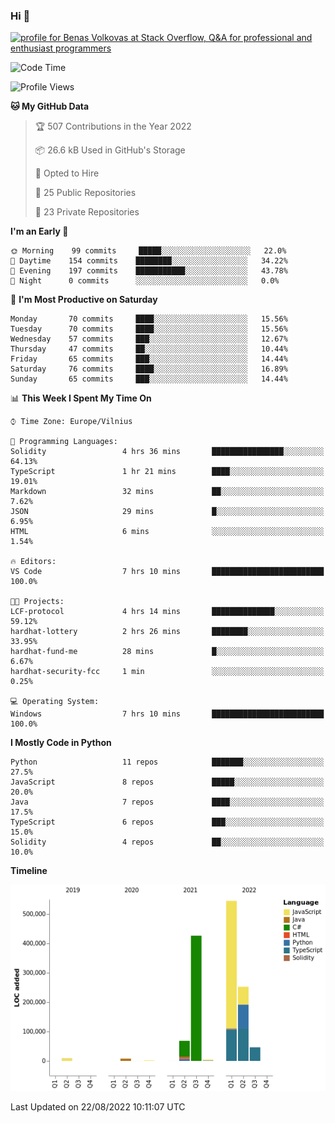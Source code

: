 ### Hi 👋
<a href="https://stackoverflow.com/users/14954249/benas-volkovas"><img src="https://stackoverflow.com/users/flair/14954249.png?theme=dark" width="208" height="58" alt="profile for Benas Volkovas at Stack Overflow, Q&amp;A for professional and enthusiast programmers" title="profile for Benas Volkovas at Stack Overflow, Q&amp;A for professional and enthusiast programmers"></a>

<!--START_SECTION:waka-->
![Code Time](http://img.shields.io/badge/Code%20Time-812%20hrs%2040%20mins-blue)

![Profile Views](http://img.shields.io/badge/Profile%20Views-0-blue)

**🐱 My GitHub Data** 

> 🏆 507 Contributions in the Year 2022
 > 
> 📦 26.6 kB Used in GitHub's Storage 
 > 
> 💼 Opted to Hire
 > 
> 📜 25 Public Repositories 
 > 
> 🔑 23 Private Repositories  
 > 
**I'm an Early 🐤** 

```text
🌞 Morning    99 commits     █████░░░░░░░░░░░░░░░░░░░░   22.0% 
🌆 Daytime    154 commits    ████████░░░░░░░░░░░░░░░░░   34.22% 
🌃 Evening    197 commits    ███████████░░░░░░░░░░░░░░   43.78% 
🌙 Night      0 commits      ░░░░░░░░░░░░░░░░░░░░░░░░░   0.0%

```
📅 **I'm Most Productive on Saturday** 

```text
Monday       70 commits     ████░░░░░░░░░░░░░░░░░░░░░   15.56% 
Tuesday      70 commits     ████░░░░░░░░░░░░░░░░░░░░░   15.56% 
Wednesday    57 commits     ███░░░░░░░░░░░░░░░░░░░░░░   12.67% 
Thursday     47 commits     ██░░░░░░░░░░░░░░░░░░░░░░░   10.44% 
Friday       65 commits     ███░░░░░░░░░░░░░░░░░░░░░░   14.44% 
Saturday     76 commits     ████░░░░░░░░░░░░░░░░░░░░░   16.89% 
Sunday       65 commits     ███░░░░░░░░░░░░░░░░░░░░░░   14.44%

```


📊 **This Week I Spent My Time On** 

```text
⌚︎ Time Zone: Europe/Vilnius

💬 Programming Languages: 
Solidity                 4 hrs 36 mins       ████████████████░░░░░░░░░   64.13% 
TypeScript               1 hr 21 mins        ████░░░░░░░░░░░░░░░░░░░░░   19.01% 
Markdown                 32 mins             ██░░░░░░░░░░░░░░░░░░░░░░░   7.62% 
JSON                     29 mins             █░░░░░░░░░░░░░░░░░░░░░░░░   6.95% 
HTML                     6 mins              ░░░░░░░░░░░░░░░░░░░░░░░░░   1.54%

🔥 Editors: 
VS Code                  7 hrs 10 mins       █████████████████████████   100.0%

🐱‍💻 Projects: 
LCF-protocol             4 hrs 14 mins       ██████████████░░░░░░░░░░░   59.12% 
hardhat-lottery          2 hrs 26 mins       ████████░░░░░░░░░░░░░░░░░   33.95% 
hardhat-fund-me          28 mins             █░░░░░░░░░░░░░░░░░░░░░░░░   6.67% 
hardhat-security-fcc     1 min               ░░░░░░░░░░░░░░░░░░░░░░░░░   0.25%

💻 Operating System: 
Windows                  7 hrs 10 mins       █████████████████████████   100.0%

```

**I Mostly Code in Python** 

```text
Python                   11 repos            ███████░░░░░░░░░░░░░░░░░░   27.5% 
JavaScript               8 repos             █████░░░░░░░░░░░░░░░░░░░░   20.0% 
Java                     7 repos             ████░░░░░░░░░░░░░░░░░░░░░   17.5% 
TypeScript               6 repos             ███░░░░░░░░░░░░░░░░░░░░░░   15.0% 
Solidity                 4 repos             ██░░░░░░░░░░░░░░░░░░░░░░░   10.0%

```


**Timeline**

![Chart not found](https://raw.githubusercontent.com/BenasVolkovas/BenasVolkovas/main/charts/bar_graph.png) 


 Last Updated on 22/08/2022 10:11:07 UTC
<!--END_SECTION:waka-->
